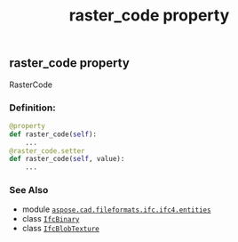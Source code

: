 ﻿---
title: raster_code property
second_title: Aspose.CAD for Python via .NET API References
description: 
type: docs
weight: 50
url: /aspose.cad.fileformats.ifc.ifc4.entities/ifcblobtexture/raster_code/
is_root: false
---

## raster_code property


RasterCode
### Definition:
```python
@property
def raster_code(self):
    ...
@raster_code.setter
def raster_code(self, value):
    ...
```

### See Also
* module [`aspose.cad.fileformats.ifc.ifc4.entities`](../../)
* class [`IfcBinary`](/cad/python-net/aspose.cad.fileformats.ifc.ifc4.types/ifcbinary)
* class [`IfcBlobTexture`](/cad/python-net/aspose.cad.fileformats.ifc.ifc4.entities/ifcblobtexture)
